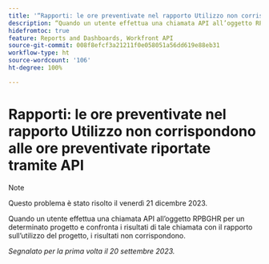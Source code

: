 ```yaml
---
title: '“Rapporti: le ore preventivate nel rapporto Utilizzo non corrispondono a quelle riportate tramite API'
description: “Quando un utente effettua una chiamata API all’oggetto RPBGHR per un determinato progetto e confronta i risultati di tale chiamata con il rapporto sull’utilizzo del progetto, i risultati non corrispondono. ”
hidefromtoc: true
feature: Reports and Dashboards, Workfront API
source-git-commit: 008f8efcf3a21211f0e058051a56dd619e88eb31
workflow-type: ht
source-wordcount: '106'
ht-degree: 100%

---
```



# Rapporti: le ore preventivate nel rapporto Utilizzo non corrispondono alle ore preventivate riportate tramite API

>[!NOTE]
>
>Questo problema è stato risolto il venerdì 21 dicembre 2023.

Quando un utente effettua una chiamata API all’oggetto RPBGHR per un determinato progetto e confronta i risultati di tale chiamata con il rapporto sull’utilizzo del progetto, i risultati non corrispondono.

_Segnalato per la prima volta il 20 settembre 2023._
